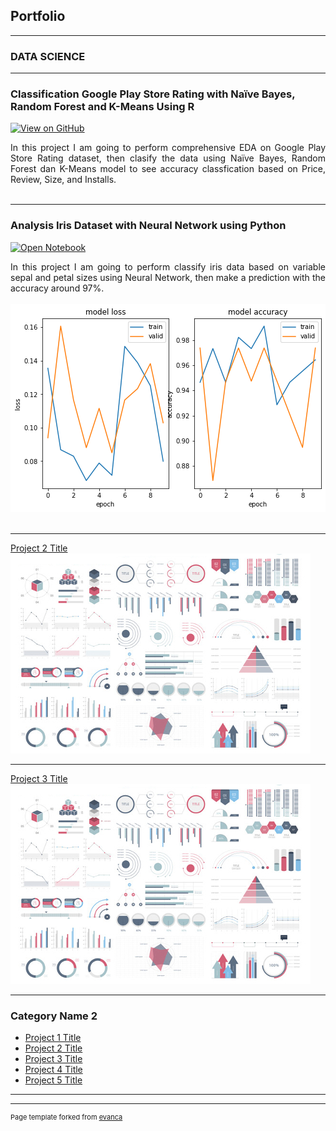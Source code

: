 ## Portfolio

---

### DATA SCIENCE 
***
### Classification Google Play Store Rating with Naïve Bayes, Random Forest and K-Means Using R
[![View on GitHub](https://img.shields.io/badge/GitHub-View_on_GitHub-blue?logo=GitHub)](https://github.com/KevinaWindy/Business-Analitics)

<div style="text-align: justify">In this project I am going to perform comprehensive EDA on Google Play Store Rating dataset, then clasify the data using Naïve Bayes, Random Forest dan K-Means model to see accuracy classfication based on Price, Review, Size, and Installs.</div>
<br>

---
### Analysis Iris Dataset with Neural Network using Python

[![Open Notebook](https://img.shields.io/badge/Jupyter-Open_Notebook-blue?logo=Jupyter)](projects/NN.html)

<div style="text-align: justify">In this project I am going to perform classify iris data based on variable sepal and petal sizes using Neural Network, then make a prediction with the accuracy around 97%.</div>
<br>
<center><img src="images/NN.png"/></center>
<br>

---
[Project 2 Title](/pdf/sample_presentation.pdf)
<img src="images/dummy_thumbnail.jpg?raw=true"/>

---
[Project 3 Title](http://example.com/)
<img src="images/dummy_thumbnail.jpg?raw=true"/>

---

### Category Name 2

- [Project 1 Title](http://example.com/)
- [Project 2 Title](http://example.com/)
- [Project 3 Title](http://example.com/)
- [Project 4 Title](http://example.com/)
- [Project 5 Title](http://example.com/)

---




---
<p style="font-size:11px">Page template forked from <a href="https://github.com/evanca/quick-portfolio">evanca</a></p>
<!-- Remove above link if you don't want to attibute -->
